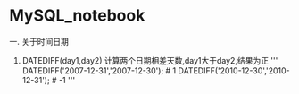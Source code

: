 # MySQL_notebook
一. 关于时间日期
1. DATEDIFF(day1,day2) 计算两个日期相差天数,day1大于day2,结果为正
'''
DATEDIFF('2007-12-31','2007-12-30');   # 1
DATEDIFF('2010-12-30','2010-12-31');   # -1
'''
